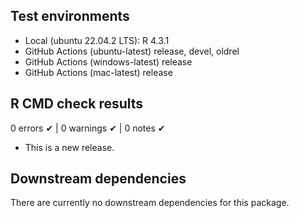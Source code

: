 ## Test environments

-   Local (ubuntu 22.04.2 LTS): R 4.3.1
-   GitHub Actions (ubuntu-latest) release, devel, oldrel
-   GitHub Actions (windows-latest) release
-   GitHub Actions (mac-latest) release

## R CMD check results

0 errors ✔ | 0 warnings ✔ | 0 notes ✔

* This is a new release.

## Downstream dependencies

There are currently no downstream dependencies for this package.
